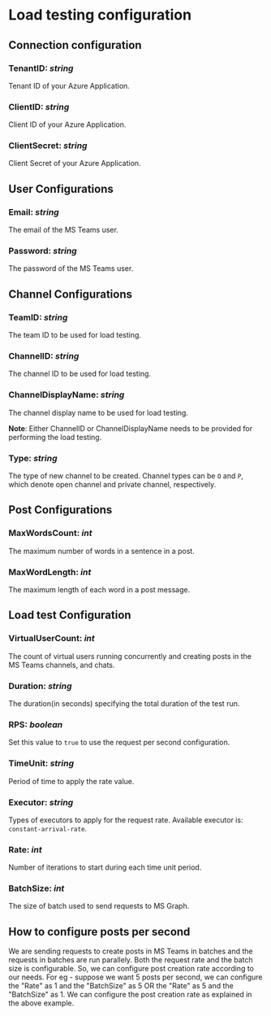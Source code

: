# Load testing configuration

## Connection configuration

### TenantID: *string*
Tenant ID of your Azure Application.

### ClientID: *string*
Client ID of your Azure Application.

### ClientSecret: *string*
Client Secret of your Azure Application.

## User Configurations

### Email: *string*
The email of the MS Teams user.

### Password: *string*
The password of the MS Teams user.

## Channel Configurations

### TeamID: *string*
The team ID to be used for load testing.

### ChannelID: *string*
The channel ID to be used for load testing.

### ChannelDisplayName: *string*
The channel display name to be used for load testing.

**Note**: Either ChannelID or ChannelDisplayName needs to be provided for performing the load testing.

### Type: *string*
The type of new channel to be created. Channel types can be `O` and `P`, which denote open channel and private channel, respectively.

## Post Configurations

### MaxWordsCount: *int*
The maximum number of words in a sentence in a post.

### MaxWordLength: *int*
The maximum length of each word in a post message.

## Load test Configuration

### VirtualUserCount: *int*
The count of virtual users running concurrently and creating posts in the MS Teams channels, and chats.

### Duration: *string*
The duration(in seconds) specifying the total duration of the test run.

### RPS: *boolean*
Set this value to `true` to use the request per second configuration.

### TimeUnit: *string*
Period of time to apply the rate value.

### Executor: *string*
Types of executors to apply for the request rate. Available executor is: `constant-arrival-rate`.

### Rate: *int*
Number of iterations to start during each time unit period.

### BatchSize: *int*
The size of batch used to send requests to MS Graph.

## How to configure posts per second
We are sending requests to create posts in MS Teams in batches and the requests in batches are run parallely. Both the request rate and the batch size is configurable. So, we can configure post creation rate according to our needs. For eg - suppose we want 5 posts per second, we can configure the "Rate" as 1 and the "BatchSize" as 5 OR the "Rate" as 5 and the "BatchSize" as 1. We can configure the post creation rate as explained in the above example.
